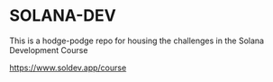 # SOLANA-DEV

This is a hodge-podge repo for housing the challenges in the Solana Development Course

https://www.soldev.app/course